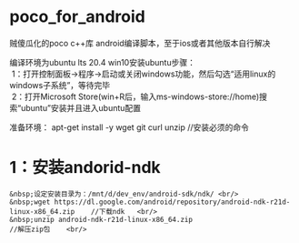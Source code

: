 # poco_for_android
贼傻瓜化的poco c++库 android编译脚本，至于ios或者其他版本自行解决

编译环境为ubuntu lts 20.4 
win10安装ubuntu步骤：  
   &nbsp;1：打开控制面板->程序->启动或关闭windows功能，然后勾选“适用linux的windows子系统”，等待完毕  
   &nbsp;2：打开Microsoft Store(win+R后，输入ms-windows-store://home)搜索“ubuntu”安装并且进入ubuntu配置  

准备环境： apt-get install -y wget git curl unzip    //安装必须的命令

# 1：安装andorid-ndk     <br/>
    &nbsp;设定安装目录为：/mnt/d/dev_env/android-sdk/ndk/ <br/>
    &nbsp;wget https://dl.google.com/android/repository/android-ndk-r21d-linux-x86_64.zip    //下载ndk   <br/>
    &nbsp;unzip android-ndk-r21d-linux-x86_64.zip                                            //解压zip包    <br/>
      
